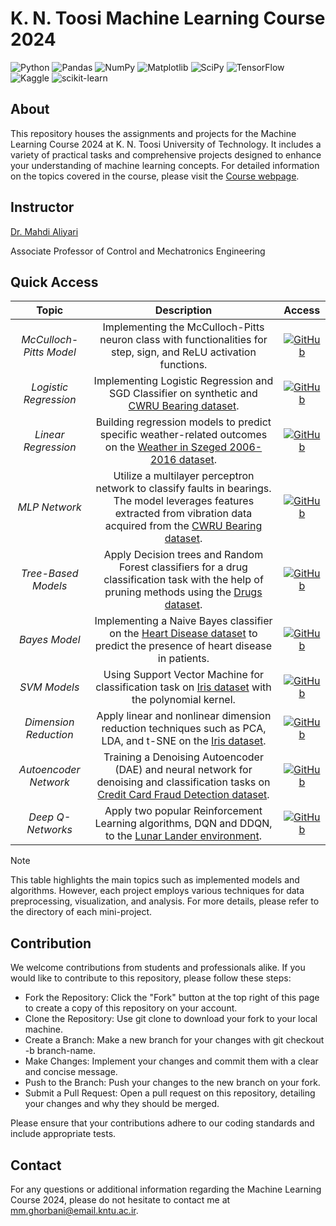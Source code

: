 # K. N. Toosi Machine Learning Course 2024
![Python](https://img.shields.io/badge/python-3670A0?style=for-the-badge&logo=python&logoColor=ffdd54)
![Pandas](https://img.shields.io/badge/pandas-%23150458.svg?style=for-the-badge&logo=pandas&logoColor=white)
![NumPy](https://img.shields.io/badge/numpy-%23013243.svg?style=for-the-badge&logo=numpy&logoColor=white)
![Matplotlib](https://img.shields.io/badge/Matplotlib-%23ffffff.svg?style=for-the-badge&logo=Matplotlib&logoColor=black)
![SciPy](https://img.shields.io/badge/SciPy-%230C55A5.svg?style=for-the-badge&logo=scipy&logoColor=%white)
![TensorFlow](https://img.shields.io/badge/TensorFlow-%23FF6F00.svg?style=for-the-badge&logo=TensorFlow&logoColor=white)
![Kaggle](https://img.shields.io/badge/Kaggle-035a7d?style=for-the-badge&logo=kaggle&logoColor=white)
![scikit-learn](https://img.shields.io/badge/scikit--learn-%23F7931E.svg?style=for-the-badge&logo=scikit-learn&logoColor=white)

## About
This repository houses the assignments and projects for the Machine Learning Course 2024 at K. N. Toosi University of Technology. It includes a variety of practical tasks and comprehensive projects designed to enhance your understanding of machine learning concepts. For detailed information on the topics covered in the course, please visit the [Course webpage](https://apac.ee.kntu.ac.ir/academic/courses/machine-learning/).

## Instructor
[Dr. Mahdi Aliyari](https://apac.ee.kntu.ac.ir/members/faculty/aliyari/)

Associate Professor of Control and Mechatronics Engineering

## Quick Access

|        **Topic**        	|                                                                               **Description**                                                                              	| **Access** 	|
|:-----------------------:	|:--------------------------------------------------------------------------------------------------------------------------------------------------------------------------:	|:----------:	|
| _McCulloch-Pitts Model_ 	| Implementing the McCulloch-Pitts neuron class with functionalities for step, sign, and ReLU activation functions.                                                          	|  [![GitHub](https://img.shields.io/badge/github-%23121011.svg?style=for-the-badge&logo=github&logoColor=white)](https://github.com/mmghorbani/KNTU-ML-Course-2024/tree/main/Mini-Projects/MP2#question-1)  |
|  _Logistic Regression_  	| Implementing Logistic Regression and SGD Classifier on synthetic and [CWRU Bearing dataset](https://engineering.case.edu/bearingdatacenter). |  [![GitHub](https://img.shields.io/badge/github-%23121011.svg?style=for-the-badge&logo=github&logoColor=white)](https://github.com/mmghorbani/KNTU-ML-Course-2024/tree/main/Mini-Projects/MP1#question-1) |
|   _Linear Regression_   	| Building regression models to predict specific weather-related outcomes on the [Weather in Szeged 2006-2016 dataset](https://www.kaggle.com/datasets/budincsevity/szeged-weather/data).           	|  [![GitHub](https://img.shields.io/badge/github-%23121011.svg?style=for-the-badge&logo=github&logoColor=white)](https://github.com/mmghorbani/KNTU-ML-Course-2024/tree/main/Mini-Projects/MP1#question-3)
|      _MLP Network_      	| Utilize a multilayer perceptron network to classify faults in bearings. The model leverages features extracted from vibration data acquired from the [CWRU Bearing dataset](https://engineering.case.edu/bearingdatacenter). 	| [![GitHub](https://img.shields.io/badge/github-%23121011.svg?style=for-the-badge&logo=github&logoColor=white)](https://github.com/mmghorbani/KNTU-ML-Course-2024/tree/main/Mini-Projects/MP2#question-2)           	|
|   _Tree-Based Models_   	| Apply Decision trees and Random Forest classifiers  for a drug classification task with the help of pruning methods using the [Drugs dataset](https://www.kaggle.com/datasets/pablomgomez21/drugs-a-b-c-x-y-for-decision-trees).                                 	|  [![GitHub](https://img.shields.io/badge/github-%23121011.svg?style=for-the-badge&logo=github&logoColor=white)](https://github.com/mmghorbani/KNTU-ML-Course-2024/tree/main/Mini-Projects/MP2#question-3)          	|
|      _Bayes Model_      	| Implementing a Naive Bayes classifier on the [Heart Disease dataset](https://www.kaggle.com/datasets/johnsmith88/heart-disease-dataset) to predict the presence of heart disease in patients.                                                    	| [![GitHub](https://img.shields.io/badge/github-%23121011.svg?style=for-the-badge&logo=github&logoColor=white)](https://github.com/mmghorbani/KNTU-ML-Course-2024/tree/main/Mini-Projects/MP2#question-4)           	|
|       _SVM Models_      	| Using Support Vector Machine for classification task on [Iris dataset](https://www.kaggle.com/datasets/uciml/iris) with the polynomial kernel.                                                                               	| [![GitHub](https://img.shields.io/badge/github-%23121011.svg?style=for-the-badge&logo=github&logoColor=white)](https://github.com/mmghorbani/KNTU-ML-Course-2024/tree/main/Mini-Projects/MP3#question-1)            	|
|  _Dimension Reduction_  	| Apply linear and nonlinear dimension reduction techniques such as PCA, LDA, and t-SNE on the [Iris dataset](https://www.kaggle.com/datasets/uciml/iris).                                                                 	| [![GitHub](https://img.shields.io/badge/github-%23121011.svg?style=for-the-badge&logo=github&logoColor=white)](https://github.com/mmghorbani/KNTU-ML-Course-2024/tree/main/Mini-Projects/MP3#question-1)            	|
|  _Autoencoder Network_  	| Training a Denoising Autoencoder (DAE) and neural network for denoising and classification tasks on [Credit Card Fraud Detection dataset](https://www.kaggle.com/datasets/mlg-ulb/creditcardfraud).                                   	| [![GitHub](https://img.shields.io/badge/github-%23121011.svg?style=for-the-badge&logo=github&logoColor=white)](https://github.com/mmghorbani/KNTU-ML-Course-2024/tree/main/Mini-Projects/MP3#question-3)           	|
|    _Deep Q-Networks_    	| Apply two popular Reinforcement Learning algorithms, DQN and DDQN, to the [Lunar Lander environment](https://www.gymlibrary.dev/environments/box2d/lunar_lander/).                                                                        	|  [![GitHub](https://img.shields.io/badge/github-%23121011.svg?style=for-the-badge&logo=github&logoColor=white)](https://github.com/mmghorbani/KNTU-ML-Course-2024/tree/main/Mini-Projects/MP4#question-2)          	|


> [!NOTE]
> This table highlights the main topics such as implemented models and algorithms. However, each project employs various techniques for data preprocessing, visualization, and analysis. For more details, please refer to the directory of each mini-project.

## Contribution
We welcome contributions from students and professionals alike. If you would like to contribute to this repository, please follow these steps:

- Fork the Repository: Click the "Fork" button at the top right of this page to create a copy of this repository on your account.
- Clone the Repository: Use git clone to download your fork to your local machine.
- Create a Branch: Make a new branch for your changes with git checkout -b branch-name.
- Make Changes: Implement your changes and commit them with a clear and concise message.
- Push to the Branch: Push your changes to the new branch on your fork.
- Submit a Pull Request: Open a pull request on this repository, detailing your changes and why they should be merged.

Please ensure that your contributions adhere to our coding standards and include appropriate tests.

## Contact
For any questions or additional information regarding the Machine Learning Course 2024, please do not hesitate to contact me at [mm.ghorbani@email.kntu.ac.ir](mailto:mm.ghorbani@email.kntu.ac.ir).
